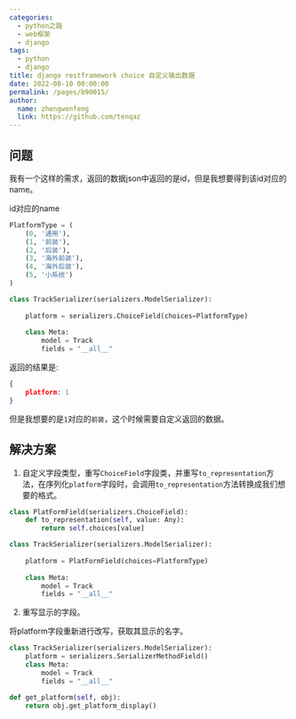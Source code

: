```yaml
---
categories: 
  - python之路
  - web框架
  - django
tags: 
  - python
  - django
title: django restframework choice 自定义输出数据
date: 2022-08-10 00:00:00
permalink: /pages/b90015/
author: 
  name: zhengwenfeng
  link: https://github.com/tenqaz
---
```




## 问题

我有一个这样的需求，返回的数据json中返回的是id，但是我想要得到该id对应的name。

id对应的name
```python
PlatformType = (   
    (0, '通用'),   
    (1, '前装'),   
    (2, '后装'),   
    (3, '海外前装'),   
    (4, '海外后装'),   
    (5, '小系统')
)
```

```python
class TrackSerializer(serializers.ModelSerializer):
    
    platform = serializers.ChoiceField(choices=PlatformType)
    
    class Meta:    
        model = Track    
        fields = "__all__"
```

返回的结果是:
```json
{
    platform: 1
}
```

但是我想要的是`1`对应的`前装`，这个时候需要自定义返回的数据。

## 解决方案

1. 自定义字段类型，重写`ChoiceField`字段类，并重写`to_representation`方法，在序列化`platform`字段时，会调用`to_representation`方法转换成我们想要的格式。

```python
class PlatFormField(serializers.ChoiceField):    
    def to_representation(self, value: Any):        
        return self.choices[value]

class TrackSerializer(serializers.ModelSerializer):
    
    platform = PlatFormField(choices=PlatformType)
    
    class Meta:    
        model = Track    
        fields = "__all__"

```

2. 重写显示的字段。

将platform字段重新进行改写，获取其显示的名字。

```python
class TrackSerializer(serializers.ModelSerializer):
    platform = serializers.SerializerMethodField()
    class Meta:
        model = Track
        fields = "__all__"

def get_platform(self, obj):
    return obj.get_platform_display()

```